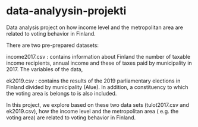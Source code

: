 # data-analyysin-projekti
Data analysis project on how income level and the metropolitan area are related to voting behavior in Finland.

There are two pre-prepared datasets:

income2017.csv : contains information about Finland the number of taxable income recipients, annual income and these of taxes paid by municipality in 2017. The variables of the data,

ek2019.csv :  contains the results of the 2019 parliamentary elections in Finland divided
by municipality (Alue). In addition, a constituency to which the voting area is belongs to is also
included.

In this project, we explore based on these two data sets (tulot2017.csv and ek2019.csv), how the
income level and the metropolitan area ( e.g. the voting area) are related to voting behavior in
Finland.
